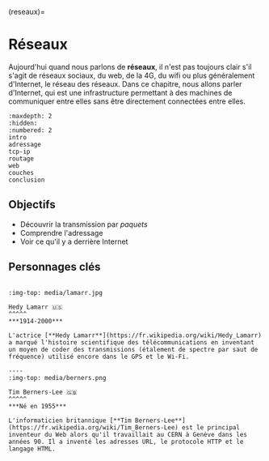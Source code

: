 (reseaux)=

# Réseaux

Aujourd'hui quand nous parlons de **réseaux**, il n'est pas toujours clair
s'il s'agit de réseaux sociaux, du web, de la 4G, du wifi ou plus généralement
d'Internet, le réseau des réseaux. 
Dans ce chapitre, nous allons parler d'Internet, qui est une infrastructure
permettant à des machines de communiquer entre elles sans être directement
connectées entre elles. 




```{toctree}
:maxdepth: 2
:hidden:
:numbered: 2
intro
adressage
tcp-ip
routage
web
couches
conclusion
```

## Objectifs

* Découvrir la transmission par _paquets_
* Comprendre l'adressage
* Voir ce qu'il y a derrière Internet

## Personnages clés

````{panels}

:img-top: media/lamarr.jpg

Hedy Lamarr 🇺🇸
^^^^^
***1914-2000***

L'actrice [**Hedy Lamarr**](https://fr.wikipedia.org/wiki/Hedy_Lamarr) a marqué l'histoire scientifique des télécommunications en inventant un moyen de coder des transmissions (étalement de spectre par saut de fréquence) utilisé encore dans le GPS et le Wi-Fi.

----
:img-top: media/berners.png

Tim Berners-Lee 🇬🇧
^^^^^
***Né en 1955***

L'informaticien britannique [**Tim Berners-Lee**](https://fr.wikipedia.org/wiki/Tim_Berners-Lee) est le principal inventeur du Web alors qu'il travaillait au CERN à Genève dans les années 90. Il a inventé les adresses URL, le protocole HTTP et le langage HTML.
````
